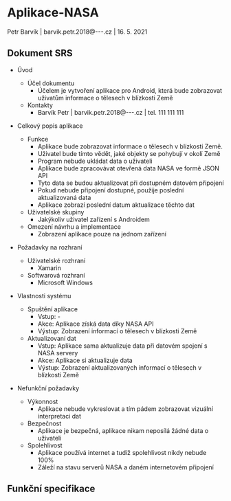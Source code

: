 # Aplikace-NASA
Petr Barvík
| barvik.petr.2018@---.cz
| 16. 5. 2021

## Dokument SRS
* Úvod
  * Účel dokumentu
    * Účelem je vytvoření aplikace pro Android, která bude zobrazovat uživatům informace o tělesech v blízkosti Země
  * Kontakty
    * Barvík Petr | barvik.petr.2018@---.cz | tel. 111 111 111
* Celkový popis aplikace


  * Funkce
    * Aplikace bude zobrazovat informace o tělesech v blízkosti Země.
    * Uživatel bude tímto vědět, jaké objekty se pohybují v okolí Země
    * Program nebude ukládat data o uživateli
    * Aplikace bude zpracovávat otevřená data NASA ve formě JSON API
    * Tyto data se budou aktualizovat při dostupném datovém připojení
    * Pokud nebude připojení dostupné, použije poslední aktualizovaná data
    * Aplikace zobrazí poslední datum aktualizace těchto dat
  * Uživatelské skupiny
    * Jakýkoliv uživatel zařízení s Androidem
  * Omezení návrhu a implementace
    *  Zobrazení aplikace pouze na jednom zařízení
* Požadavky na rozhraní
  * Uživatelské rozhraní
    * Xamarin
  * Softwarová rozhraní
    * Microsoft Windows
* Vlastnosti systému
  * Spuštění aplikace
    * Vstup: -
    * Akce: Aplikace získá data díky NASA API
    * Výstup: Zobrazení informací o tělesech v blízkosti Země
  * Aktualizovaní dat
    * Vstup: Aplikace sama aktualizuje data při datovém spojení s NASA servery
    * Akce: Aplikace si aktualizuje data
    * Výstup: Zobrazení aktualizovaných informací o tělesech v blízkosti Země
* Nefunkční požadavky
  * Výkonnost
    * Aplikace nebude vykreslovat a tím pádem zobrazovat vizuální interpretaci dat
  * Bezpečnost
    * Aplikace je bezpečná, aplikace nikam neposílá žádné data o uživateli
  * Spolehlivost
    * Aplikace používá internet a tudíž spolehlivost nikdy nebude 100%
    * Záleží na stavu serverů NASA a daném internetovém připojení


## Funkční specifikace
